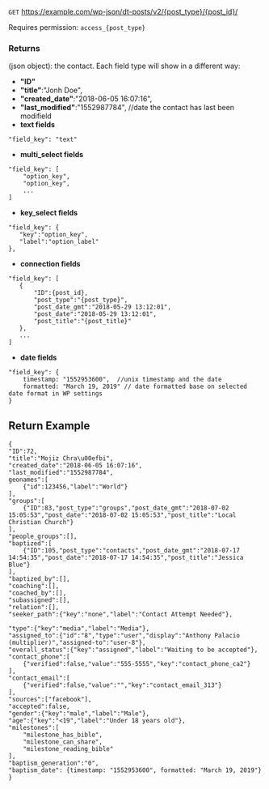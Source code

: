 `GET` https://example.com/wp-json/dt-posts/v2/{post_type}/{post_id}/

Requires permission: `access_{post_type}`

### Returns
(json object): the contact. Each field type will show in a different way:
- **"ID"**
- **"title"**:"Jonh Doe",
- **"created_date"**:"2018-06-05 16:07:16",
- **"last_modified"**:"1552987784",  //date the contact has last been modifield
- **text fields**

```
"field_key": "text"
```
- **multi_select fields**
```
"field_key": [ 
    "option_key", 
    "option_key",
    ... 
]
```
- **key_select fields**
```
"field_key": {
   "key":"option_key",
   "label":"option_label"
},
```
- **connection fields**
```
"field_key": [ 
   { 
       "ID":{post_id},
       "post_type":"{post_type}",
       "post_date_gmt":"2018-05-29 13:12:01",
       "post_date":"2018-05-29 13:12:01",
       "post_title":"{post_title}"
   },
   ...
]
```
- **date fields**
```
"field_key": {
    timestamp: "1552953600",  //unix timestamp and the date
    formatted: "March 19, 2019" // date formatted base on selected date format in WP settings
}
```

## Return Example
```
{
"ID":72,
"title":"Mojiz Chra\u00efbi",
"created_date":"2018-06-05 16:07:16",
"last_modified":"1552987784",
geonames":[
    {"id":123456,"label":"World"}
],
"groups":[
    {"ID":83,"post_type":"groups","post_date_gmt":"2018-07-02 15:05:53","post_date":"2018-07-02 15:05:53","post_title":"Local Christian Church"}
],
"people_groups":[],
"baptized":[
    {"ID":105,"post_type":"contacts","post_date_gmt":"2018-07-17 14:54:35","post_date":"2018-07-17 14:54:35","post_title":"Jessica Blue"}
],
"baptized_by":[],
"coaching":[],
"coached_by":[],
"subassigned":[],
"relation":[],
"seeker_path":{"key":"none","label":"Contact Attempt Needed"},

"type":{"key":"media","label":"Media"},
"assigned_to":{"id":"8","type":"user","display":"Anthony Palacio (multiplier)","assigned-to":"user-8"},
"overall_status":{"key":"assigned","label":"Waiting to be accepted"},
"contact_phone":[
    {"verified":false,"value":"555-5555","key":"contact_phone_ca2"}
],
"contact_email":[
    {"verified":false,"value":"","key":"contact_email_313"}
],
"sources":["facebook"],
"accepted":false,
"gender":{"key":"male","label":"Male"},
"age":{"key":"<19","label":"Under 18 years old"},
"milestones":[
    "milestone_has_bible",
    "milestone_can_share",
    "milestone_reading_bible"
],
"baptism_generation":"0",
"baptism_date": {timestamp: "1552953600", formatted: "March 19, 2019"}
}